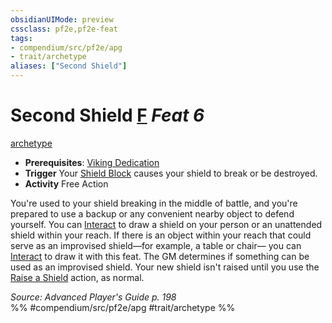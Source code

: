 ```yaml
---
obsidianUIMode: preview
cssclass: pf2e,pf2e-feat
tags:
- compendium/src/pf2e/apg
- trait/archetype
aliases: ["Second Shield"]
---
```

# Second Shield  [F](chapter-9-playing-the-game.md#Actions "Free Action") *Feat 6*  
[archetype](archetype.md "Archetype Feat Trait")  

- **Prerequisites**: [Viking Dedication](viking-dedication-apg.md)
- **Trigger** Your [Shield Block](Reference/Compendium/Feats/shield-block.md) causes your shield to break or be destroyed.
- **Activity** Free Action

You're used to your shield breaking in the middle of battle, and you're prepared to use a backup or any convenient nearby object to defend yourself. You can [Interact](interact.md) to draw a shield on your person or an unattended shield within your reach. If there is an object within your reach that could serve as an improvised shield—for example, a table or chair— you can [Interact](interact.md) to draw it with this feat. The GM determines if something can be used as an improvised shield. Your new shield isn't raised until you use the [Raise a Shield](raise-a-shield.md) action, as normal.

*Source: Advanced Player's Guide p. 198*  
%% #compendium/src/pf2e/apg #trait/archetype %%